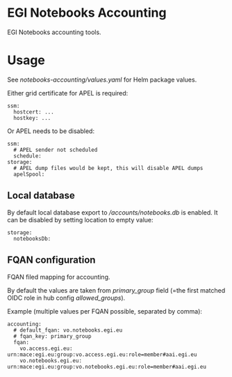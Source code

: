 # EGI Notebooks Accounting

EGI Notebooks accounting tools.

# Usage

See *notebooks-accounting/values.yaml* for Helm package values.

Either grid certificate for APEL is required:

    ssm:
      hostcert: ...
      hostkey: ...

Or APEL needs to be disabled:

    ssm:
      # APEL sender not scheduled
      schedule:
    storage:
      # APEL dump files would be kept, this will disable APEL dumps
      apelSpool:

## Local database

By default local database export to */accounts/notebooks.db* is enabled. It can be disabled by setting location to empty value:

    storage:
      notebooksDb:

## FQAN configuration

FQAN filed mapping for accounting.

By default the values are taken from *primary\_group* field (=the first matched OIDC role in hub config *allowed\_groups*).

Example (multiple values per FQAN possible, separated by comma):

    accounting:
      # default_fqan: vo.notebooks.egi.eu
      # fqan_key: primary_group
      fqan:
        vo.access.egi.eu: urn:mace:egi.eu:group:vo.access.egi.eu:role=member#aai.egi.eu
        vo.notebooks.egi.eu: urn:mace:egi.eu:group:vo.notebooks.egi.eu:role=member#aai.egi.eu
